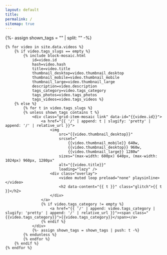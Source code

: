 ```yaml
---
layout: default
title:
permalink: /
sitemap: true
---
```


<div class="grid">
    {%- assign shown_tags = "" | split: "" -%}

    {% for video in site.data.videos %}
        {% if video.tags_slugs == empty %}
            {% include block-mosaic.html
                id=video.id
                hash=video.hash
                title=video.title
                thumbnail_desktop=video.thumbnail_desktop
                thumbnail_mobile=video.thumbnail_mobile
                thumbnail_large=video.thumbnail_large
                description=video.description
                tags_category=video.tags_category
                tags_photos=video.tags_photos
                tags_videos=video.tags_videos %}
        {% else %}
            {% for t in video.tags_slugs %}
            {% unless shown_tags contains t %}
                <div class="grid-item-mosaic link" data-id="{{video.id}}">
                    <a href="{{ '/' | append: t | slugify: 'pretty' | append: '/' | relative_url }}">
                        <img
                            src="{{video.thumbnail_desktop}}"
                            srcset="
                                {{video.thumbnail_mobile}} 640w,
                                {{video.thumbnail_desktop}} 960w,
                                {{video.thumbnail_large}} 1280w"
                            sizes="(max-width: 600px) 640px, (max-width: 1024px) 960px, 1280px"
                            alt="{{video.title}}"
                            loading="lazy" />
                        <div class="overlay">
                            <video muted loop preload="none" playsinline></video>
                            <h2 data-content="{{ t }}" class="glitch">{{ t }}</h2>
                        </div>
                    </a>
                    {% if video.tags_category != empty %}
                        <a href="{{ '/' | append: video.tags_category | slugify: 'pretty' | append: '/' | relative_url }}"><span class="{{video.tags_category}}">{{video.tags_category}}</span></a>
                    {% endif %}
                </div>
                {%- assign shown_tags = shown_tags | push: t -%}
            {% endunless %}
            {% endfor %}
        {% endif %}
    {% endfor %}
</div>
